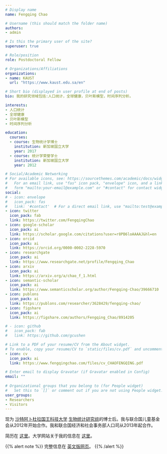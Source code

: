 ```yaml
---
# Display name
name: Fengqing Chao

# Username (this should match the folder name)
authors:
- admin

# Is this the primary user of the site?
superuser: true

# Role/position
role: Postdoctoral Fellow

# Organizations/Affiliations
organizations:
- name: KAUST
  url: "https://www.kaust.edu.sa/en"

# Short bio (displayed in user profile at end of posts)
bio: 我的研究领域包括:人口统计，全球健康，贝叶斯模型，时间序列分析。

interests:
- 人口统计
- 全球健康
- 贝叶斯模型
- 时间序列分析

education:
  courses:
  - course: 生物统计学博士
    institution: 新加坡国立大学
    year: 2017
  - course: 统计学荣誉学士
    institution: 新加坡国立大学
    year: 2012

# Social/Academic Networking
# For available icons, see: https://sourcethemes.com/academic/docs/widgets/#icons
#   For an email link, use "fas" icon pack, "envelope" icon, and a link in the
#   form "mailto:your-email@example.com" or "#contact" for contact widget.
social:
# - icon: envelope
#   icon_pack: fas
#   link: '#contact'  # For a direct email link, use "mailto:test@example.org".
- icon: twitter
  icon_pack: fab
  link: https://twitter.com/FengqingChao
- icon: google-scholar
  icon_pack: ai
  link: https://scholar.google.com/citations?user=r8PB6loAAAAJ&hl=en
- icon: orcid
  icon_pack: ai
  link: https://orcid.org/0000-0002-2228-5970
- icon: researchgate
  icon_pack: ai
  link: https://www.researchgate.net/profile/Fengqing_Chao
- icon: arxiv
  icon_pack: ai
  link: https://arxiv.org/a/chao_f_1.html
- icon: semantic-scholar
  icon_pack: ai
  link: https://www.semanticscholar.org/author/Fengqing-Chao/39666710
- icon: publons
  icon_pack: ai
  link: https://publons.com/researcher/3628429/fengqing-chao/
- icon: figshare
  icon_pack: ai
  link: https://figshare.com/authors/Fengqing_Chao/8914205

# - icon: github
#   icon_pack: fab
#   link: https://github.com/gcushen

# Link to a PDF of your resume/CV from the About widget.
# To enable, copy your resume/CV to `static/files/cv.pdf` and uncomment the lines below.  
- icon: cv
  icon_pack: ai
  link: https://www.fengqingchao.com/files/cv_CHAOFENGQING.pdf

# Enter email to display Gravatar (if Gravatar enabled in Config)
email: ""
  
# Organizational groups that you belong to (for People widget)
#   Set this to `[]` or comment out if you are not using People widget.  
user_groups:
- Researchers
- Visitors
---
```


现为 [沙特阿卜杜拉国王科技大学](https://www.kaust.edu.sa/en) [生物统计研究组](https://cemse.kaust.edu.sa/biostats)的博士后。我与联合国儿童基金会从2012年开始合作。我和联合国经济和社会事务部人口司从2013年起合作。

简历在 [这里](https://www.fengqingchao.com/files/cv_CHAOFENGQING.pdf)。大学网站关于我的信息在 [这里](https://cemse.kaust.edu.sa/biostats/people/person/fengqing-chao)。

{{% alert note %}}
完整信息在 [英文版网页](https://www.fengqingchao.com/)。
{{% /alert %}}


